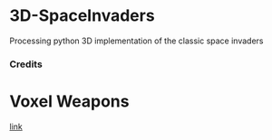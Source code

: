 # 3D-SpaceInvaders
Processing python 3D implementation of the classic space invaders 


### Credits

# Voxel Weapons
[link]([url](https://sketchfab.com/3d-models/voxel-weapon-pack-6b2262f245664178beaa114e62d66b9a)https://sketchfab.com/3d-models/voxel-weapon-pack-6b2262f245664178beaa114e62d66b9a) 
